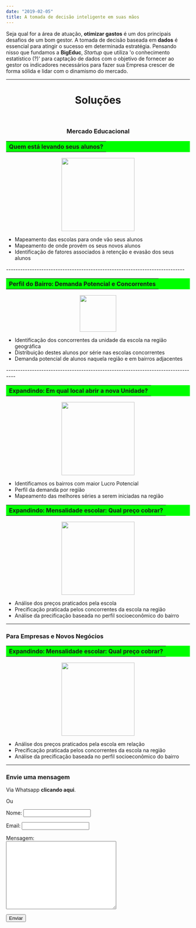 ```yaml
---
date: "2019-02-05"
title: A tomada de decisão inteligente em suas mãos 
---
```


Seja qual for a área de atuação, **otimizar gastos** é um dos principais desafios de um bom gestor. 
A tomada de decisão baseada em **dados** é essencial para atingir o sucesso em determinada estratégia. 
 Pensando nisso que fundamos a **BigEduc**, *Startup* que utiliza 'o conhecimento estatístico (?)' para captação de dados com o objetivo de fornecer ao gestor os indicadores necessários para fazer sua Empresa crescer de forma sólida e lidar com o dinamismo do mercado.

-----------------------------------
<html>
<h1><center>  Soluções</center></h1> &nbsp;
<h3><center>  Mercado Educacional</center></h3>


<table bgcolor="#00FF00">
<th bgcolor="#00FF00"><center>Quem está levando seus alunos?</center></th>
  </th>
</table>
<p align="center">
<img src="images/students.png" width="200" height="200" class="center"> 
</p>
 <ul style="list-style-type:disc;">
  <li>Mapeamento  das escolas  para onde vão seus alunos </li>
  <li>  Mapeamento de onde provém os seus novos alunos </li>
  <li> Identificação de fatores associados à retenção e evasão dos seus alunos</li>
</ul>
----------------------------------------------------------------------------
<table bgcolor="#00FF00">
<th bgcolor="#00FF00"><center>Perfil do Bairro: Demanda Potencial e Concorrentes</center></th>
</table>
<p align="center">
<img src="images/loc.png" width="100" height="100" class="center"></p>    
<ul style="list-style-type:disc;">
  <li> Identificação dos concorrentes da unidade da escola na região geográfica</li>
  <li>Distribuição destes alunos por série nas escolas concorrentes</li>
  <li> Demanda potencial de alunos naquela região e em bairros adjacentes</li>
</ul>
----------------------------------------------------------------------------------
<table bgcolor="#00FF00">
<th bgcolor="#00FF00"><center>Expandindo: Em qual local abrir a nova Unidade?</center></th>
</table>
<p align="center">
<img src="images/unidade.jpeg" width="200" height="200" class="center"></p>    
  <ul style="list-style-type:disc;">
  <li>Identificamos os bairros com maior Lucro
Potencial</li>
  <li> Perfil da demanda por região </li>
  <li>Mapeamento das melhores séries a serem iniciadas na região</li>
</ul>

<table bgcolor="#00FF00">
<th bgcolor="#00FF00"><center>Expandindo: Mensalidade escolar: Qual preço cobrar?</center></th>
</table>
<p align="center">
<img src="images/money.png" width="200" height="200" class="center"></p>    
  <ul style="list-style-type:disc;">
  <li>Análise dos preços praticados pela escola
 </li>
  <li> Precificação praticada pelos concorrentes da escola na região</li>
  <li> Análise da precificação baseada no perfil  socioeconômico
do bairro</li>
</ul>



------------------------------
### Para Empresas e Novos Negócios
 
 <table bgcolor="#00FF00">
<th bgcolor="#00FF00"><center>Expandindo: Mensalidade escolar: Qual preço cobrar?</center></th>
</table>
<p align="center">
<img src="images/money.png" width="200" height="200" class="center"></p>    
  <ul style="list-style-type:disc;">
  <li>Análise dos preços praticados pela escola em relação
 </li>
  <li> Precificação praticada pelos concorrentes da escola na região</li>
  <li> Análise da precificação baseada no perfil  socioeconômico
do bairro</li>
</ul>

---------------------------
  
### Envie uma mensagem


Via Whatsapp **clicando aqui**.

Ou 

   <body>
    <form action= "./email.php" method="POST"  enctype="text/plain">
      <p>Nome: <input type="text" name="name"/></p>
      <p>Email: <input type="text" name="email"/></p>
      <p>Mensagem:
        <br />
        <textarea name="comments" rows = "12" cols = "35"></textarea>
        <br>
      <p><input type="submit" name="submit" value="Enviar" />
      </p>
    </form>
  </body>
 
  
